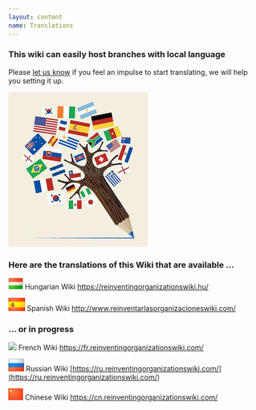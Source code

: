 ```yaml
---
layout: content
name: Translations
---
```

### This wiki can easily host branches with local language

Please [let us know](https://reinventingorganizationswiki.com/pages/how-can-you-contribute/) if you feel an impulse to start translating, we will help you setting it up.

![](/media/languages-write.jpg)

### Here are the translations of this Wiki that are available …

![](/media/flaghungary.jpg)      Hungarian Wiki <https://reinventingorganizationswiki.hu/>

![](/media/flagspain.jpg)      Spanish Wiki <http://www.reinventarlasorganizacioneswiki.com/>

### … or in progress

![](/media/flagfrance.jpg)      French Wiki <https://fr.reinventingorganizationswiki.com/>

![](/media/flagrussia.jpg)      Russian Wiki [https://ru.reinventingorganizationswiki.com/](<https://ru.reinventingorganizationswiki.com/>)

![](/media/flagchina.jpg)       Chinese Wiki <https://cn.reinventingorganizationswiki.com/>